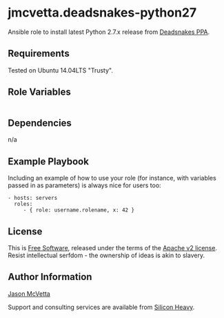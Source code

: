 jmcvetta.deadsnakes-python27
============================

Ansible role to install latest Python 2.7.x release from [Deadsnakes
PPA](https://launchpad.net/~fkrull/+archive/ubuntu/deadsnakes).


Requirements
------------

Tested on Ubuntu 14.04LTS "Trusty".  


Role Variables
--------------

```yaml
```


Dependencies
------------

n/a


Example Playbook
----------------

Including an example of how to use your role (for instance, with variables passed in as parameters) is always nice for users too:

    - hosts: servers
      roles:
         - { role: username.rolename, x: 42 }


License
-------

This is [Free Software](http://www.gnu.org/philosophy/free-sw.en.html),
released under the terms of the [Apache v2 license](LICENSE).  Resist
intellectual serfdom - the ownership of ideas is akin to slavery.


Author Information
------------------

[Jason McVetta](mailto:jason.mcvetta@gmail.com)

Support and consulting services are available from [Silicon
Heavy](http://siliconheavy.com).
